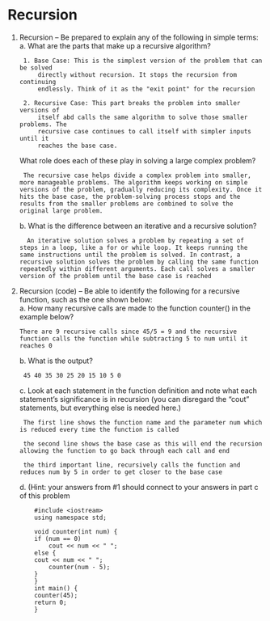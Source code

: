 # Recursion
1. Recursion – Be prepared to explain any of the following in simple 
 terms: <br>
     a. What are the parts that make up a recursive algorithm? 

        1. Base Case: This is the simplest version of the problem that can be solved
            directly without recursion. It stops the recursion from continuing
            endlessly. Think of it as the "exit point" for the recursion

        2. Recursive Case: This part breaks the problem into smaller versions of 
            itself abd calls the same algorithm to solve those smaller problems. The 
            recursive case continues to call itself with simpler inputs until it 
            reaches the base case.

    What role does each of these play in solving a large complex problem?

        The recursive case helps divide a complex problem into smaller, more manageable problems. The algorithm keeps working on simple versions of the problem, gradually reducing its complexity. Once it hits the base case, the problem-solving process stops and the results from the smaller problems are combined to solve the original large problem.
        
    
     b. What is the difference between an iterative and a recursive 
         solution?

         An iterative solution solves a problem by repeating a set of steps in a loop, like a for or while loop. It keeps running the same instructions until the problem is solved. In contrast, a recursive solution solves the problem by calling the same function repeatedly within different arguments. Each call solves a smaller version of the problem until the base case is reached

2. Recursion (code) – Be able to identify the following for a recursive 
function, such as the one shown below: <br>
    a. How many recursive calls are made to the function counter() in 
        the example below?
        
       There are 9 recursive calls since 45/5 = 9 and the recursive function calls the function while subtracting 5 to num until it reaches 0

    b. What is the output?
        
        45 40 35 30 25 20 15 10 5 0

    c. Look at each statement in the function definition and note what 
        each statement’s significance is in recursion (you can disregard 
        the “cout” statements, but everything else is needed here.)

        The first line shows the function name and the parameter num which is reduced every time the function is called

        the second line shows the base case as this will end the recursion allowing the function to go back through each call and end

        the third important line, recursively calls the function and reduces num by 5 in order to get closer to the base case

    d. (Hint: your answers from #1 should connect to your answers in 
        part c of this problem

    ```
        #include <iostream>
        using namespace std;

        void counter(int num) {
        if (num == 0)
            cout << num << " ";
        else {
        cout << num << " ";
            counter(num - 5);
        }             
        }
        int main() {   
        counter(45);                
        return 0;                     
        }

    ```